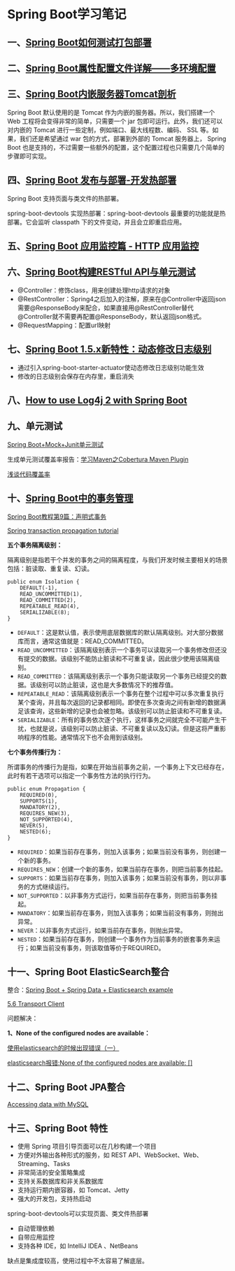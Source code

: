 # Spring Boot学习笔记

## 一、[Spring Boot如何测试打包部署](http://www.ityouknow.com/springboot/2017/05/09/springboot-deploy.html)

## 二、[Spring Boot属性配置文件详解——多环境配置](http://blog.didispace.com/springbootproperties/)

## 三、[Spring Boot内嵌服务器Tomcat剖析](http://blog.720ui.com/2016/springboot_05_server_tomcat/)

Spring Boot 默认使用的是 Tomcat 作为内嵌的服务器。所以，我们搭建一个 Web 工程将会变得非常的简单，只需要一个 jar 包即可运行。此外，我们还可以对内嵌的 Tomcat 进行一些定制，例如端口、最大线程数、编码、 SSL 等。如果，我们还是希望通过 war 包的方式，部署到外部的 Tomcat 服务器上， Spring Boot 也是支持的，不过需要一些额外的配置，这个配置过程也只需要几个简单的步骤即可实现。

## 四、[Spring Boot 发布与部署-开发热部署](http://blog.720ui.com/2017/springboot_08_deploy_autoload/)

Spring Boot 支持页面与类文件的热部署。

spring-boot-devtools 实现热部署：spring-boot-devtools 最重要的功能就是热部署。它会监听 classpath 下的文件变动，并且会立即重启应用。

## 五、[Spring Boot 应用监控篇 - HTTP 应用监控](http://blog.720ui.com/2017/springboot_09_actuator_http/)

## 六、[Spring Boot构建RESTful API与单元测试](http://blog.didispace.com/springbootrestfulapi/)

- @Controller：修饰class，用来创建处理http请求的对象
- @RestController：Spring4之后加入的注解，原来在@Controller中返回json需要@ResponseBody来配合，如果直接用@RestController替代@Controller就不需要再配置@ResponseBody，默认返回json格式。
- @RequestMapping：配置url映射

## 七、[Spring Boot 1.5.x新特性：动态修改日志级别](http://blog.didispace.com/spring-boot-1-5-x-feature-1/)

- 通过引入spring-boot-starter-actuator使动态修改日志级别功能生效
- 修改的日志级别会保存在内存里，重启消失

## 八、[How to use Log4j 2 with Spring Boot](https://www.callicoder.com/spring-boot-log4j-2-example/)

## 九、单元测试

[Spring Boot+Mock+Junit单元测试](https://dzone.com/articles/spring-boot-unit-testing-and-mocking-with-mockito)

生成单元测试覆盖率报告：[学习Maven之Cobertura Maven Plugin](http://www.cnblogs.com/qyf404/p/5040593.html)

[浅谈代码覆盖率](https://tech.youzan.com/code-coverage/)

## 十、[Spring Boot中的事务管理](http://blog.didispace.com/springboottransactional/)

[Spring Boot教程第9篇：声明式事务](http://www.fangzhipeng.com/2017/05/05/SpringBoot%E9%9D%9E%E5%AE%98%E6%96%B9%E6%95%99%E7%A8%8B-%E7%AC%AC%E4%B8%83%E7%AF%87-springboot%E5%BC%80%E5%90%AF%E5%A3%B0%E6%98%8E%E5%BC%8F%E4%BA%8B%E5%8A%A1/)

[Spring transaction propagation tutorial](http://www.byteslounge.com/tutorials/spring-transaction-propagation-tutorial)

**五个事务隔离级别：**

隔离级别是指若干个并发的事务之间的隔离程度，与我们开发时候主要相关的场景包括：脏读取、重复读、幻读。

```
public enum Isolation {
    DEFAULT(-1),
    READ_UNCOMMITTED(1),
    READ_COMMITTED(2),
    REPEATABLE_READ(4),
    SERIALIZABLE(8);
}
```

- `DEFAULT`：这是默认值，表示使用底层数据库的默认隔离级别。对大部分数据库而言，通常这值就是：READ_COMMITTED。
- `READ_UNCOMMITTED`：该隔离级别表示一个事务可以读取另一个事务修改但还没有提交的数据。该级别不能防止脏读和不可重复读，因此很少使用该隔离级别。
- `READ_COMMITTED`：该隔离级别表示一个事务只能读取另一个事务已经提交的数据。该级别可以防止脏读，这也是大多数情况下的推荐值。
- `REPEATABLE_READ`：该隔离级别表示一个事务在整个过程中可以多次重复执行某个查询，并且每次返回的记录都相同。即使在多次查询之间有新增的数据满足该查询，这些新增的记录也会被忽略。该级别可以防止脏读和不可重复读。
- `SERIALIZABLE`：所有的事务依次逐个执行，这样事务之间就完全不可能产生干扰，也就是说，该级别可以防止脏读、不可重复读以及幻读。但是这将严重影响程序的性能。通常情况下也不会用到该级别。

**七个事务传播行为：**

所谓事务的传播行为是指，如果在开始当前事务之前，一个事务上下文已经存在，此时有若干选项可以指定一个事务性方法的执行行为。

```
public enum Propagation {
    REQUIRED(0),
    SUPPORTS(1),
    MANDATORY(2),
    REQUIRES_NEW(3),
    NOT_SUPPORTED(4),
    NEVER(5),
    NESTED(6);
}
```

* `REQUIRED`：如果当前存在事务，则加入该事务；如果当前没有事务，则创建一个新的事务。
* `REQUIRES_NEW`：创建一个新的事务，如果当前存在事务，则把当前事务挂起。
* `SUPPORTS`：如果当前存在事务，则加入该事务；如果当前没有事务，则以非事务的方式继续运行。
* `NOT_SUPPORTED`：以非事务方式运行，如果当前存在事务，则把当前事务挂起。
* `MANDATORY`：如果当前存在事务，则加入该事务；如果当前没有事务，则抛出异常。
* `NEVER`：以非事务方式运行，如果当前存在事务，则抛出异常。
* `NESTED`：如果当前存在事务，则创建一个事务作为当前事务的嵌套事务来运行；如果当前没有事务，则该取值等价于REQUIRED。

## 十一、Spring Boot ElasticSearch整合

整合：[Spring Boot + Spring Data + Elasticsearch example](https://www.mkyong.com/spring-boot/spring-boot-spring-data-elasticsearch-example/)

[5.6 Transport Client](https://www.elastic.co/guide/en/elasticsearch/client/java-api/5.6/transport-client.html#transport-client)

问题解决：

**1、None of the configured nodes are available：**

[使用elasticsearch的时候出现错误（一）](http://blog.csdn.net/Zebra_916/article/details/78653283)

[elasticsearch报错:None of the configured nodes are available: []](http://blog.csdn.net/lu_wei_wei/article/details/51263133)

## 十二、Spring Boot JPA整合

[Accessing data with MySQL](https://spring.io/guides/gs/accessing-data-mysql/)

## 十三、Spring Boot 特性

- 使用 Spring 项目引导页面可以在几秒构建一个项目
- 方便对外输出各种形式的服务，如 REST API、WebSocket、Web、Streaming、Tasks
- 非常简洁的安全策略集成
- 支持关系数据库和非关系数据库
- 支持运行期内嵌容器，如 Tomcat、Jetty
- 强大的开发包，支持热启动

spring-boot-devtools可以实现页面、类文件热部署

- 自动管理依赖
- 自带应用监控
- 支持各种 IDE，如 IntelliJ IDEA 、NetBeans

缺点是集成度较高，使用过程中不太容易了解底层。